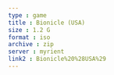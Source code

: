 ```yaml
---
type : game
title : Bionicle (USA)
size : 1.2 G
format : iso
archive : zip
server : myrient
link2 : Bionicle%20%28USA%29
---
```

